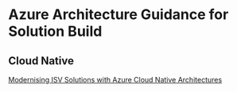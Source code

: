 # Azure Architecture Guidance for Solution Build

## Cloud Native

[Modernising ISV Solutions with Azure Cloud Native Architectures](cloud-native)
